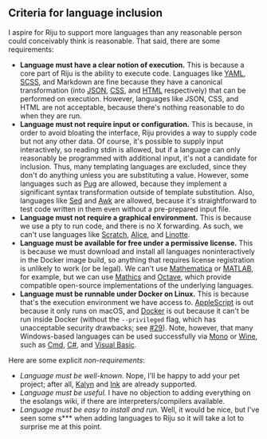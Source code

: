 ## Criteria for language inclusion

I aspire for Riju to support more languages than any reasonable person
could conceivably think is reasonable. That said, there are some
requirements:

* **Language must have a clear notion of execution.** This is because
  a core part of Riju is the ability to execute code. Languages like
  [YAML](https://yaml.org/), [SCSS](https://sass-lang.com/), and
  Markdown are fine because they have a canonical transformation (into
  [JSON](https://www.json.org/json-en.html),
  [CSS](https://developer.mozilla.org/en-US/docs/Web/CSS), and
  [HTML](https://developer.mozilla.org/en-US/docs/Web/HTML)
  respectively) that can be performed on execution. However, languages
  like JSON, CSS, and HTML are not acceptable, because there's nothing
  reasonable to do when they are run.
* **Language must not require input or configuration.** This is
  because, in order to avoid bloating the interface, Riju provides a
  way to supply code but not any other data. Of course, it's possible
  to supply input interactively, so reading stdin is allowed, but if a
  language can only reasonably be programmed with additional input,
  it's not a candidate for inclusion. Thus, many templating languages
  are excluded, since they don't do anything unless you are
  substituting a value. However, some languages such as
  [Pug](https://pugjs.org/) are allowed, because they implement a
  significant syntax transformation outside of template substitution.
  Also, languages like [Sed](https://www.gnu.org/software/sed/) and
  [Awk](https://www.gnu.org/software/gawk/) are allowed, because it's
  straightforward to test code written in them even without a
  pre-prepared input file.
* **Language must not require a graphical environment.** This is
  because we use a pty to run code, and there is no X forwarding. As
  such, we can't use languages like
  [Scratch](https://scratch.mit.edu/),
  [Alice](https://www.alice.org/), and
  [Linotte](http://langagelinotte.free.fr/wordpress/).
* **Language must be available for free under a permissive license.**
  This is because we must download and install all languages
  noninteractively in the Docker image build, so anything that
  requires license registration is unlikely to work (or be legal). We
  can't use [Mathematica](https://www.wolfram.com/mathematica/) or
  [MATLAB](https://www.mathworks.com/products/matlab.html), for
  example, but we can use [Mathics](https://mathics.github.io/) and
  [Octave](https://www.gnu.org/software/octave/), which provide
  compatible open-source implementations of the underlying languages.
* **Language must be runnable under Docker on Linux.** This is because
  that's the execution environment we have access to.
  [AppleScript](https://en.wikipedia.org/wiki/AppleScript) is out
  because it only runs on macOS, and [Docker](https://www.docker.com/)
  is out because it can't be run inside Docker (without the
  `--privileged` flag, which has unacceptable security drawbacks; see
  [#29](https://github.com/raxod502/riju/issues/29)). Note, however,
  that many Windows-based languages can be used successfully via
  [Mono](https://www.mono-project.com/) or
  [Wine](https://www.winehq.org/), such as
  [Cmd](https://en.wikipedia.org/wiki/Cmd.exe),
  [C#](https://en.wikipedia.org/wiki/C_Sharp_(programming_language)),
  and [Visual Basic](https://en.wikipedia.org/wiki/Visual_Basic).

Here are some explicit *non-requirements*:

* *Language must be well-known.* Nope, I'll be happy to add your pet
  project; after all, [Kalyn](https://github.com/raxod502/kalyn) and
  [Ink](https://github.com/thesephist/ink) are already supported.
* *Language must be useful.* I have no objection to adding everything
  on the esolangs wiki, if there are interpreters/compilers available.
* *Language must be easy to install and run.* Well, it would be nice,
  but I've seen some s\*\*\* when adding languages to Riju so it will
  take a lot to surprise me at this point.
